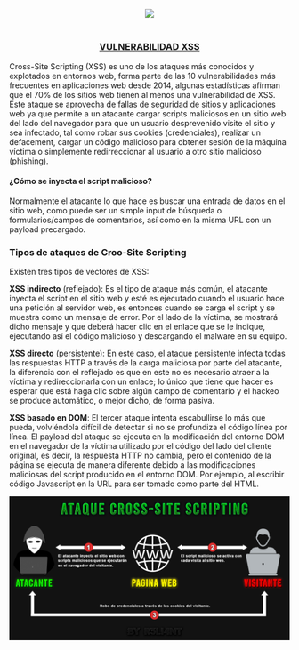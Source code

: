 <p align="center">
  <a href="https://github.com/DenverCoder1/readme-typing-svg"><img src="https://readme-typing-svg.herokuapp.com?font=Fira+Code&pause=1000&color=D1F700&width=435&lines=Ataque+XSS+y+secuestro+de+Cookies"></a>
</p>

<h1 align="center"></h1>

<h3 align="center"><ins>VULNERABILIDAD XSS</ins></h3>

Cross-Site Scripting (XSS) es uno de los ataques más conocidos y explotados en entornos web, forma parte de las 10 vulnerabilidades más frecuentes en aplicaciones web desde 2014, algunas estadísticas afirman que el 70% de los sitios web tienen al menos una vulnerabilidad de XSS. Este ataque se aprovecha de fallas de seguridad de sitios y aplicaciones web ya que permite a un atacante cargar scripts maliciosos en un sitio web del lado del navegador para que un usuario desprevenido visite el sitio y sea infectado, tal como robar sus cookies (credenciales), realizar un defacement, cargar un código malicioso para obtener sesión de la máquina víctima o simplemente redirreccionar al usuario a otro sitio malicioso (phishing).

#### ¿Cómo se inyecta el script malicioso?

Normalmente el atacante lo que hace es buscar una entrada de datos en el sitio web, como puede ser un simple input de búsqueda o formularios/campos de comentarios, así como en la misma URL con un payload precargado.

### Tipos de ataques de Croo-Site Scripting

Existen tres tipos de vectores de XSS:

**XSS indirecto** (reflejado): Es el tipo de ataque más común, el atacante inyecta el script en el sitio web y esté es ejecutado cuando el usuario hace una petición al servidor web, es entonces cuando se carga el script y se muestra como un mensaje de error. Por el lado de la víctima, se mostrará dicho mensaje y que deberá hacer clic en el enlace que se le indique, ejecutando así el código malicioso y descargando el malware en su equipo.

**XSS directo** (persistente): En este caso, el ataque persistente infecta todas las respuestas HTTP a través de la carga maliciosa por parte del atacante, la diferencia con el reflejado es que en este no es necesario atraer a la víctima y redireccionarla con un enlace; lo único que tiene que hacer es esperar que está haga clic sobre algún campo de comentario y el hackeo se produce automático, o mejor dicho, de forma pasiva.

**XSS basado en DOM**: El tercer ataque intenta escabullirse lo más que pueda, volviéndola difícil de detectar si no se profundiza el código línea por línea. El payload del ataque se ejecuta en la modificación del entorno DOM en el navegador de la víctima utilizado por el código del lado del cliente original, es decir, la respuesta HTTP no cambia, pero el contenido de la página se ejecuta de manera diferente debido a las modificaciones maliciosas del script producido en el entorno DOM. Por ejemplo, al escribir código Javascript en la URL para ser tomado como parte del HTML.

<p align="center">
  <img src="https://github.com/R3LI4NT/articulos/blob/main/Pentesting/WEB/img/ataqueXSS.png">
</p>


